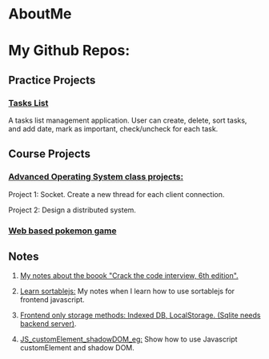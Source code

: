 # AboutMe

# My Github Repos:

## Practice Projects

### [Tasks List](https://github.com/DayuanTan/app_tasks_list)
A tasks list management application. User can create, delete, sort tasks, and add date, mark as important, check/uncheck for each task.


## Course Projects

### [Advanced Operating System class projects: ](https://github.com/DayuanTan/DistributedSystemDesign)
Project 1: Socket. Create a new thread for each client connection.

Project 2: Design a distributed system.

### [Web based pokemon game ](https://github.com/DayuanTan/pokemon_web_game)



## Notes

1. [My notes about the boook "Crack the code interview, 6th edition".](https://github.com/DayuanTan/CrackCodeInterviewAndLeetcode/tree/master)

1. [Learn sortablejs:](https://github.com/DayuanTan/learn_sortablejs)
My notes when I learn how to use sortablejs for frontend javascript.

2. [Frontend only storage methods: Indexed DB, LocalStorage. (Sqlite needs backend server)](https://github.com/DayuanTan/sqlite_example).

3. [JS_customElement_shadowDOM_eg:](https://github.com/DayuanTan/JS_customElement_shadowDOM_eg)
Show how to use Javascript customElement and shadow DOM.
